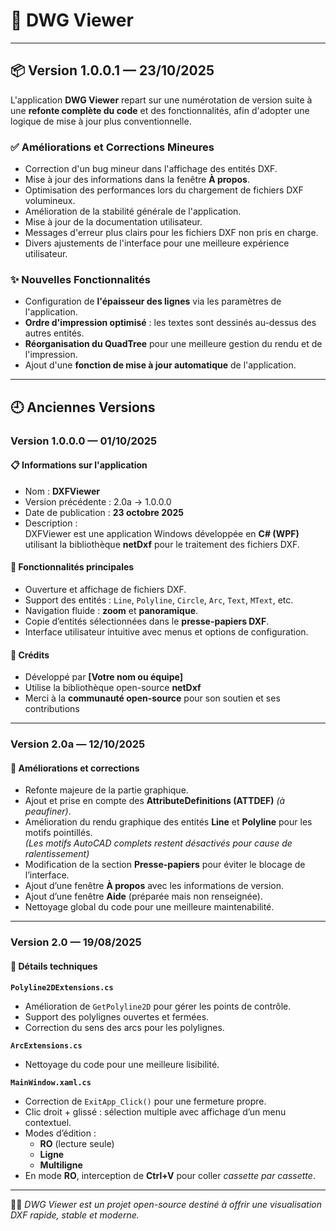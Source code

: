 # 🧭 DWG Viewer

---

## 📦 Version 1.0.0.1 — 23/10/2025

L'application **DWG Viewer** repart sur une numérotation de version suite à une **refonte complète du code** et des fonctionnalités, afin d'adopter une logique de mise à jour plus conventionnelle.

### ✅ Améliorations et Corrections Mineures

- Correction d'un bug mineur dans l'affichage des entités DXF.  
- Mise à jour des informations dans la fenêtre **À propos**.  
- Optimisation des performances lors du chargement de fichiers DXF volumineux.  
- Amélioration de la stabilité générale de l'application.  
- Mise à jour de la documentation utilisateur.  
- Messages d'erreur plus clairs pour les fichiers DXF non pris en charge.  
- Divers ajustements de l'interface pour une meilleure expérience utilisateur.

### ✨ Nouvelles Fonctionnalités

- Configuration de **l'épaisseur des lignes** via les paramètres de l'application.  
- **Ordre d'impression optimisé** : les textes sont dessinés au-dessus des autres entités.  
- **Réorganisation du QuadTree** pour une meilleure gestion du rendu et de l'impression.  
- Ajout d'une **fonction de mise à jour automatique** de l'application.

---

## 🕘 Anciennes Versions

### Version 1.0.0.0 — 01/10/2025

#### 📋 Informations sur l'application

- Nom : **DXFViewer**  
- Version précédente : 2.0a → 1.0.0.0  
- Date de publication : **23 octobre 2025**  
- Description :  
  DXFViewer est une application Windows développée en **C# (WPF)** utilisant la bibliothèque **netDxf** pour le traitement des fichiers DXF.

#### 🔧 Fonctionnalités principales

- Ouverture et affichage de fichiers DXF.  
- Support des entités : `Line`, `Polyline`, `Circle`, `Arc`, `Text`, `MText`, etc.  
- Navigation fluide : **zoom** et **panoramique**.  
- Copie d’entités sélectionnées dans le **presse-papiers DXF**.  
- Interface utilisateur intuitive avec menus et options de configuration.

#### 👏 Crédits

- Développé par **[Votre nom ou équipe]**  
- Utilise la bibliothèque open-source **netDxf**  
- Merci à la **communauté open-source** pour son soutien et ses contributions

---

### Version 2.0a — 12/10/2025

#### 🔨 Améliorations et corrections

- Refonte majeure de la partie graphique.  
- Ajout et prise en compte des **AttributeDefinitions (ATTDEF)** *(à peaufiner)*.  
- Amélioration du rendu graphique des entités **Line** et **Polyline** pour les motifs pointillés.  
  *(Les motifs AutoCAD complets restent désactivés pour cause de ralentissement)*  
- Modification de la section **Presse-papiers** pour éviter le blocage de l’interface.  
- Ajout d’une fenêtre **À propos** avec les informations de version.  
- Ajout d’une fenêtre **Aide** (préparée mais non renseignée).  
- Nettoyage global du code pour une meilleure maintenabilité.

---

### Version 2.0 — 19/08/2025

#### 🔧 Détails techniques

**`Polyline2DExtensions.cs`**
- Amélioration de `GetPolyline2D` pour gérer les points de contrôle.  
- Support des polylignes ouvertes et fermées.  
- Correction du sens des arcs pour les polylignes.

**`ArcExtensions.cs`**
- Nettoyage du code pour une meilleure lisibilité.

**`MainWindow.xaml.cs`**
- Correction de `ExitApp_Click()` pour une fermeture propre.  
- Clic droit + glissé : sélection multiple avec affichage d’un menu contextuel.  
- Modes d’édition :  
  - **RO** (lecture seule)  
  - **Ligne**  
  - **Multiligne**  
- En mode **RO**, interception de **Ctrl+V** pour coller *cassette par cassette*.

---

🧑‍💻 *DWG Viewer est un projet open-source destiné à offrir une visualisation DXF rapide, stable et moderne.*
